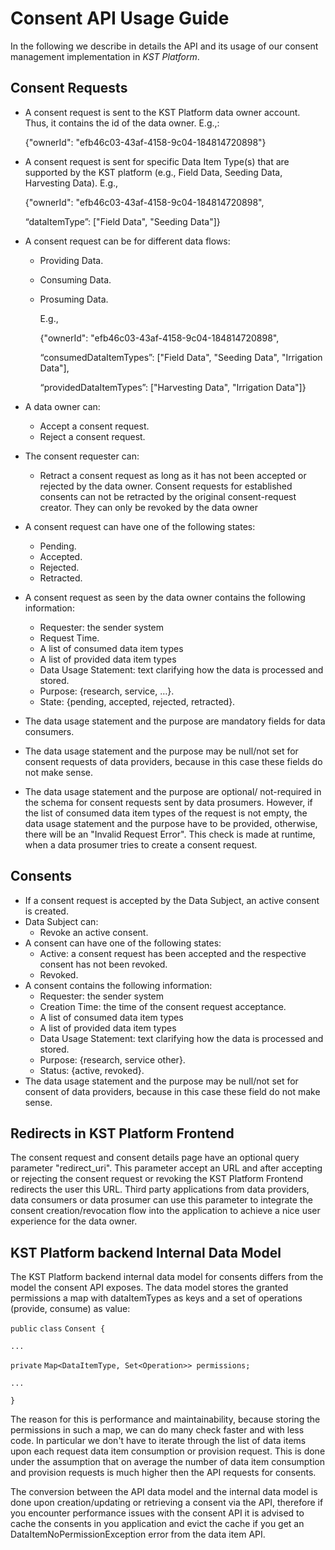 
# Consent API Usage Guide

In the following we describe in details the API and its usage of our consent management implementation in _KST Platform_.

## Consent Requests

- A consent request is sent to the KST Platform data owner account. Thus, it contains the id of the data owner. E.g.,:

    {"ownerId": "efb46c03-43af-4158-9c04-184814720898"}

- A consent request is sent for specific Data Item Type(s) that are supported by the KST platform (e.g., Field Data, Seeding Data, Harvesting Data). E.g.,

    {"ownerId": "efb46c03-43af-4158-9c04-184814720898",

    “dataItemType”: ["Field Data", "Seeding Data"]}

- A consent request can be for different data flows:
  - Providing Data.
  - Consuming Data.
  - Prosuming Data.

    E.g.,

    {"ownerId": "efb46c03-43af-4158-9c04-184814720898",

    “consumedDataItemTypes”:  ["Field Data", "Seeding Data", "Irrigation Data"],

    “providedDataItemTypes”: ["Harvesting Data", "Irrigation Data"]}

- A data owner can:
  - Accept a consent request.
  - Reject a consent request.

- The consent requester can:
  - Retract a consent request as long as it has not been accepted or rejected by the data owner. Consent requests for established consents can not be retracted by the original consent-request creator. They can only be revoked by the data owner  

- A consent request can have one of the following states:
  - Pending.
  - Accepted.
  - Rejected.
  - Retracted.
  
- A consent request as seen by the data owner contains the following information:
  - Requester: the sender system
  - Request Time.
  - A list of consumed data item types
  - A list of provided data item types
  - Data Usage Statement: text clarifying how the data is processed and stored.
  - Purpose: {research, service, …}.
  - State: {pending, accepted, rejected, retracted}.
- The data usage statement and the purpose are mandatory fields for data consumers.
- The data usage statement and the purpose may be null/not set for consent requests of data providers, because in this case these fields do not make sense.
- The data usage statement and the purpose are optional/ not-required in the schema for consent requests sent by data prosumers. However, if the list of consumed data item types of the request is not empty, the data usage statement and the purpose have to be provided, otherwise, there will be an "Invalid Request Error". This check is made at runtime, when a data prosumer tries to create a consent request.  

## Consents

- If a consent request is accepted by the Data Subject, an active consent is created.
- Data Subject can:
  - Revoke an active consent.
- A consent can have one of the following states:
  - Active: a consent  request  has been accepted and the respective consent has not been revoked.
  - Revoked.
- A consent contains the following information:
  - Requester: the sender system
  - Creation Time: the time of the consent request acceptance.
  - A list of consumed data item types
  - A list of provided data item types
  - Data Usage Statement: text clarifying how the data is processed and stored.
  - Purpose: {research, service other}.
  - Status: {active, revoked}.
- The data usage statement and the purpose may be null/not set for consent of data providers, because in this case these field do not make sense.

## Redirects in KST Platform Frontend

The consent request and consent details page have an optional query parameter "redirect_uri". This parameter accept an URL and after accepting or rejecting the consent request or revoking the KST Platform Frontend redirects the user this URL. Third party applications from data providers, data consumers or data prosumer can use this parameter to integrate the consent creation/revocation flow into the application to achieve a nice user experience for the data owner.

## KST Platform backend Internal Data Model

The KST Platform backend internal data model for consents differs from the model the consent API exposes. The data model stores the granted permissions a map with dataItemTypes as keys and a set of operations (provide, consume) as value:

`public`  `class`  `Consent {`

`...`

`private`  `Map<DataItemType, Set<Operation>> permissions;`

`...`

`}`

The reason for this is performance and maintainability, because storing the permissions in such a map, we can do many check faster and with less code. In particular we don't have to iterate through the list of data items upon each request data item consumption or provision request. This is done under the assumption that on average the number of data item consumption and provision requests is much higher then the API requests for consents.

The conversion between the API data model and the internal data model is done upon creation/updating or retrieving a consent via the API, therefore if you encounter performance issues with the consent API it is advised to cache the consents in you application and evict the cache if you get an DataItemNoPermissionException error from the data item API.
